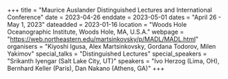 +++
title = "Maurice Auslander Distinguished Lectures and International Conference"
date = 2023-04-26
enddate = 2023-05-01
dates = "April 26 - May 1, 2023"
dateadded = 2023-01-16
location = "Woods Hole Oceanographic Institute, Woods Hole, MA, U.S.A."
webpage = "https://web.northeastern.edu/martsinkovsky/p/MADL/MADL.html"
organisers = "Kiyoshi Igusa, Alex Martsinkovsky, Gordana Todorov, Milen Yakimov"
special_talks = "Distinguished Lectures"
special_speakers = "Srikanth Iyengar (Salt Lake City, UT)"
speakers = "Ivo Herzog (Lima, OH), Bernhard Keller (Paris), Dan Nakano (Athens, GA)"
+++
